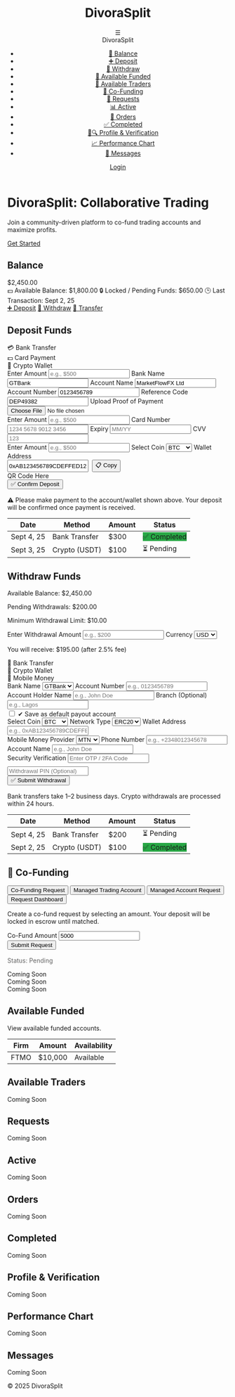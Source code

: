 <!DOCTYPE html>
<html lang="en">
<head>
    <meta charset="UTF-8">
    <meta name="viewport" content="width=device-width, initial-scale=1.0">
    <title>DivoraSplit - Wallet Dashboard</title>
    <link rel="stylesheet" href="https://cdnjs.cloudflare.com/ajax/libs/font-awesome/6.4.2/css/all.min.css">
    <style>
        :root {
            --primary: #0a1f44;
            --secondary: #d4af37;
            --light-bg: #f9f9f9;
            --white: #fff;
            --text: #333;
            --shadow: rgba(0,0,0,0.1);
            --green: #28a745;
            --red: #dc3545;
        }

body {
            font-family: 'Segoe UI', sans-serif;
            background: var(--light-bg);
            color: var(--text);
            margin: 0;
            padding: 0;
            line-height: 1.6;
            overflow-x: hidden;
        }

  header {
            background: #4a2626;
            color: var(--white);
            padding: 1rem;
            display: flex;
            justify-content: space-between;
            align-items: center;
            box-shadow: 0 2px 5px var(--shadow);
            position: sticky;
            top: 0;
            z-index: 100;
        }

 .header-title h1 {
            margin: 0;
            font-size: 1.5rem;
        }

 nav {
            display: flex;
            align-items: center;
            gap: 1rem;
        }

 .hamburger {
            font-size: 1.5rem;
            cursor: pointer;
            position: relative;
        }

 .hamburger-menu {
            display: none;
            position: absolute;
            top: 100%;
            right: 0;
            width: 250px;
            background: var(--white);
            padding: 1rem;
            border-right: 1px solid #eee;
            box-shadow: 2px 2px 5px var(--shadow);
            z-index: 60;
        }

   .hamburger.active .hamburger-menu {
            display: block;
        }

   .hamburger .brand {
            font-size: 1.2rem;
            font-weight: bold;
            margin-bottom: 1rem;
            text-align: center;
        }

  .hamburger-menu ul {
            list-style: none;
            padding: 0;
        }

  .hamburger-menu ul li a {
            display: flex;
            align-items: center;
            padding: 0.5rem;
            color: var(--text);
            text-decoration: none;
        }

  .hamburger-menu ul li a:hover {
            background: var(--light-bg);
            border-radius: 5px;
        }

  .btn {
            padding: 0.5rem 1rem;
            border: none;
            border-radius: 20px;
            cursor: pointer;
            text-decoration: none;
            display: inline-flex;
            align-items: center;
            gap: 0.5rem;
        }

  .btn-primary { background: var(--secondary); color: var(--primary); }
        .btn-success { background: var(--green); color: var(--white); }
        .btn-danger { background: var(--red); color: var(--white); }
        .btn:hover { opacity: 0.9; }

  .dashboard {
            display: flex;
            min-height: calc(100vh - 60px);
        }

  .main-content {
            padding: 2rem;
            width: 100%;
        }

 section {
            background: var(--white);
            padding: 1.5rem;
            border-radius: 10px;
            box-shadow: 0 2px 5px var(--shadow);
            margin-bottom: 2rem;
            display: none;
        }

 section.active {
            display: block;
        }

  .wallet-tabs {
            display: flex;
            gap: 1rem;
            margin-bottom: 1.5rem;
            overflow-x: auto;
        }

 .tab-button {
            padding: 0.75rem 1.5rem;
            border: none;
            border-radius: 5px;
            cursor: pointer;
            background: var(--light-bg);
            font-weight: bold;
            white-space: nowrap;
        }

  .tab-button.active {
            background: var(--secondary);
            color: var(--white);
        }

 .form-group {
            margin-bottom: 1rem;
        }

   .form-group label {
            display: block;
            margin-bottom: 0.25rem;
        }

 .form-group input, .form-group select {
            width: 100%;
            padding: 0.5rem;
            border: 1px solid #ccc;
            border-radius: 5px;
        }

  .confirm-btn {
          background: var(--green);
            color: var(--white);
            padding: 0.75rem 1.5rem;
            font-size: 1rem;
            border: none;
            border-radius: 20px;
            cursor: pointer;
            width: 100%;
        }

   .confirm-btn:hover {
            opacity: 0.9;
        }

 .transactions-table th, .transactions-table td {
            padding: 0.5rem;
            text-align: left;
            border-bottom: 1px solid #ccc;
        }

  .transactions-table th {
            background: var(--primary);
            color: var(--white);
        }

  .status {
            padding: 0.25rem 0.5rem;
            border-radius: 5px;
            color: var(--white);
            font-size: 0.875rem;
        }

  .status-pending { background: #ffc107; }
        .status-completed { background: var(--green); }

  .placeholder {
            text-align: center;
            color: #666;
            font-style: italic;
        }

  .hidden {
            display: none;
        }

  .deposit-method-tabs, .withdrawal-method-tabs {
            display: flex;
            gap: 1rem;
            margin-bottom: 1rem;
        }

   .deposit-method-tab, .withdrawal-method-tab {
            padding: 0.5rem 1rem;
            border: 1px solid #ccc;
            border-radius: 5px;
            cursor: pointer;
            background: var(--light-bg);
        }

 .deposit-method-tab.active, .withdrawal-method-tab.active {
            background: var(--secondary);
            color: var(--white);
            border-color: var(--secondary);
        }

 .qr-code {
            width: 100px;
            height: 100px;
            background: #f0f0f0;
            margin: 1rem 0;
            display: flex;
            align-items: center;
            justify-content: center;
        }

 .copy-btn {
            padding: 0.25rem 0.5rem;
            background: var(--primary);
            color: var(--white);
            border: none;
            border-radius: 5px;
            cursor: pointer;
        }

 .copy-btn:hover {
            opacity: 0.9;
        }

 .save-default {
            margin-top: 0.5rem;
        }
    </style>
</head>
<body>
    <header>
        <div class="header-title">
            <h1>DivoraSplit</h1>
        </div>
        <nav>
            <div class="hamburger" onclick="toggleMenu()">
                ☰
                <div class="hamburger-menu">
                    <div class="brand">DivoraSplit</div>
                    <ul>
                        <li><a href="#" onclick="showTab('balance')">🏦 Balance</a></li>
                        <li><a href="#" onclick="showTab('deposit')">➕ Deposit</a></li>
                        <li><a href="#" onclick="showTab('withdraw')">💸 Withdraw</a></li>
                        <li><a href="#" onclick="showTab('available-funded')">💼 Available Funded</a></li>
                        <li><a href="#" onclick="showTab('available-traders')">👥 Available Traders</a></li>
                        <li><a href="#" onclick="showTab('co-funding')">🤝 Co-Funding</a></li>
                        <li><a href="#" onclick="showTab('requests')">📩 Requests</a></li>
                        <li><a href="#" onclick="showTab('active')">📊 Active</a></li>
                        <li><a href="#" onclick="showTab('orders')">📑 Orders</a></li>
                        <li><a href="#" onclick="showTab('completed')">✅ Completed</a></li>
                        <li><a href="#" onclick="showTab('profile-verification')">👤🔍 Profile & Verification</a></li>
                        <li><a href="#" onclick="showTab('performance-chart')">📈 Performance Chart</a></li>
                        <li><a href="#" onclick="showTab('messages')">💬 Messages</a></li>
                    </ul>
                </div>
            </div>
            <a href="#" id="auth-btn" class="btn btn-primary">Login</a>
        </nav>
    </header>

 <div id="home-content">
        <div class="hero">
            <h1>DivoraSplit: Collaborative Trading</h1>
            <p>Join a community-driven platform to co-fund trading accounts and maximize profits.</p>
            <a href="#" class="btn btn-primary" onclick="login()">Get Started</a>
        </div>
    </div>

  <div id="dashboard-content" class="hidden">
        <div class="dashboard">
            <main class="main-content">
                <!-- Balance Section -->
                <section id="balance" class="active">
                    <h2>Balance</h2>
                    <div class="wallet-overview">
                        <div class="main-balance">$2,450.00</div>
                        <div class="sub-row">
                            <span><span role="img" aria-label="money">💵</span> Available Balance: $1,800.00</span>
                            <span><span role="img" aria-label="lock">🔒</span> Locked / Pending Funds: $650.00</span>
                            <span><span role="img" aria-label="clock">🕒</span> Last Transaction: Sept 2, 25</span>
                        </div>
                    </div>
                    <div class="quick-actions">
                        <a href="#" class="btn" onclick="showTab('deposit')">➕ Deposit</a>
                        <a href="#" class="btn" onclick="showTab('withdraw')">💸 Withdraw</a>
                        <a href="#" class="btn" onclick="showTab('transfer')">🔄 Transfer</a>
                    </div>
                </section>
  <!-- Deposit Section -->
                <section id="deposit">
                    <h2>Deposit Funds</h2>
                    <div class="deposit-method-tabs">
                        <div class="deposit-method-tab active" id="bank-tab" onclick="showDepositMethod('bank')">💳 Bank Transfer</div>
                        <div class="deposit-method-tab" id="card-tab" onclick="showDepositMethod('card')">💵 Card Payment</div>
                        <div class="deposit-method-tab" id="crypto-tab" onclick="showDepositMethod('crypto')">🔗 Crypto Wallet</div>
                    </div>
                    <div id="deposit-details" class="form-group">
                        <div id="bank-details" class="deposit-method-content active">
                            <label>Enter Amount</label>
                            <input type="number" placeholder="e.g., $500" min="0">
                            <label>Bank Name</label>
                            <input type="text" value="GTBank" readonly>
                            <label>Account Name</label>
                            <input type="text" value="MarketFlowFX Ltd" readonly>
                            <label>Account Number</label>
                            <input type="text" value="0123456789" readonly>
                            <label>Reference Code</label>
                            <input type="text" value="DEP49382" readonly>
                            <label>Upload Proof of Payment</label>
                            <input type="file" accept="image/*">
                        </div>
                        <div id="card-details" class="deposit-method-content hidden">
                            <label>Enter Amount</label>
                            <input type="number" placeholder="e.g., $500" min="0">
                            <label>Card Number</label>
                            <input type="text" placeholder="1234 5678 9012 3456">
                            <label>Expiry</label>
                            <input type="text" placeholder="MM/YY">
                            <label>CVV</label>
                            <input type="text" placeholder="123">
                        </div>
                        <div id="crypto-details" class="deposit-method-content hidden">
                            <label>Enter Amount</label>
                            <input type="number" placeholder="e.g., $500" min="0">
                            <label>Select Coin</label>
                            <select>
                                <option value="BTC">BTC</option>
                                <option value="USDT">USDT</option>
                                <option value="ETH">ETH</option>
                            </select>
                            <label>Wallet Address</label>
                            <div style="display: flex; gap: 0.5rem;">
                                <input type="text" value="0xAB123456789CDEFFED1234..." readonly>
                                <button class="copy-btn" onclick="copyToClipboard('0xAB123456789CDEFFED1234...')">📋 Copy</button>
                            </div>
                            <div class="qr-code">QR Code Here</div>
                        </div>
                    </div>
                    <button class="confirm-btn" onclick="confirmDeposit()">✅ Confirm Deposit</button>
                    <p class="placeholder" style="margin-top: 1rem;">⚠️ Please make payment to the account/wallet shown above. Your deposit will be confirmed once payment is received.</p>
                    <table class="transactions-table" style="margin-top: 1rem; width: 100%;">
                        <thead><tr><th>Date</th><th>Method</th><th>Amount</th><th>Status</th></tr></thead>
                        <tbody>
                            <tr><td>Sept 4, 25</td><td>Bank Transfer</td><td>$300</td><td><span class="status status-completed">✅ Completed</span></td></tr>
                            <tr><td>Sept 3, 25</td><td>Crypto (USDT)</td><td>$100</td><td><span class="status status-pending">⏳ Pending</span></td></tr>
                        </tbody>
                    </table>
                </section>
 <!-- Withdraw Section -->
                <section id="withdraw">
                    <h2>Withdraw Funds</h2>
                    <div class="wallet-overview">
                        <p>Available Balance: $2,450.00</p>
                        <p>Pending Withdrawals: $200.00</p>
                        <p>Minimum Withdrawal Limit: $10.00</p>
                    </div>
                    <div class="form-group">
                        <label>Enter Withdrawal Amount</label>
                        <input type="number" id="withdrawal-amount" placeholder="e.g., $200" min="10" oninput="updateNetAmount()">
                        <label>Currency</label>
                        <select id="withdrawal-currency" onchange="updateNetAmount()">
                            <option value="USD">USD</option>
                            <option value="NGN">NGN</option>
                        </select>
                        <p>You will receive: <span id="net-amount">$195.00</span> (after 2.5% fee)</p>
                    </div>
                    <div class="withdrawal-method-tabs">
                        <div class="withdrawal-method-tab active" id="bank-withdrawal-tab" onclick="showWithdrawalMethod('bank')">🏦 Bank Transfer</div>
                        <div class="withdrawal-method-tab" id="crypto-withdrawal-tab" onclick="showWithdrawalMethod('crypto')">🔗 Crypto Wallet</div>
                        <div class="withdrawal-method-tab" id="mobile-withdrawal-tab" onclick="showWithdrawalMethod('mobile')">📲 Mobile Money</div>
                    </div>
                    <div id="withdrawal-details" class="form-group">
                        <div id="bank-withdrawal-details" class="withdrawal-method-content active">
                            <label>Bank Name</label>
                            <select>
                                <option value="GTBank">GTBank</option>
                                <option value="Zenith">Zenith</option>
                            </select>
                            <label>Account Number</label>
                            <input type="text" placeholder="e.g., 0123456789">
                            <label>Account Holder Name</label>
                            <input type="text" placeholder="e.g., John Doe">
                            <label>Branch (Optional)</label>
                            <input type="text" placeholder="e.g., Lagos">
                            <div class="save-default">
                                <input type="checkbox" id="save-default-bank">
                                <label for="save-default-bank">✔ Save as default payout account</label>
                            </div>
                        </div>
                        <div id="crypto-withdrawal-details" class="withdrawal-method-content hidden">
                            <label>Select Coin</label>
                            <select>
                                <option value="BTC">BTC</option>
                                <option value="USDT">USDT</option>
                                <option value="ETH">ETH</option>
                            </select>
                            <label>Network Type</label>
                            <select>
                                <option value="ERC20">ERC20</option>
                                <option value="TRC20">TRC20</option>
                            </select>
                            <label>Wallet Address</label>
                            <input type="text" placeholder="e.g., 0xAB123456789CDEFFED1234...">
                        </div>
                        <div id="mobile-withdrawal-details" class="withdrawal-method-content hidden">
                            <label>Mobile Money Provider</label>
                            <select>
                                <option value="MTN">MTN</option>
                                <option value="Airtel">Airtel</option>
                            </select>
                            <label>Phone Number</label>
                            <input type="tel" placeholder="e.g., +2348012345678">
                            <label>Account Name</label>
                            <input type="text" placeholder="e.g., John Doe">
                        </div>
                    </div>
                    <div class="form-group">
                        <label>Security Verification</label>
                        <input type="text" placeholder="Enter OTP / 2FA Code">
                        <input type="password" placeholder="Withdrawal PIN (Optional)" style="margin-top: 0.5rem;">
                    </div>
                    <button class="confirm-btn" onclick="submitWithdrawal()">✅ Submit Withdrawal</button>
                    <p class="placeholder" style="margin-top: 1rem;">Bank transfers take 1–2 business days. Crypto withdrawals are processed within 24 hours.</p>
                    <table class="transactions-table" style="margin-top: 1rem; width: 100%;">
                        <thead><tr><th>Date</th><th>Method</th><th>Amount</th><th>Status</th></tr></thead>
                        <tbody>
                            <tr><td>Sept 4, 25</td><td>Bank Transfer</td><td>$200</td><td><span class="status status-pending">⏳ Pending</span></td></tr>
                            <tr><td>Sept 2, 25</td><td>Crypto (USDT)</td><td>$100</td><td><span class="status status-completed">✅ Completed</span></td></tr>
                        </tbody>
                    </table>
                </section>
 <!-- Co-Funding Section -->
                <section id="co-funding">
                    <h2>🤝 Co-Funding</h2>
                    <div class="wallet-tabs">
                        <button class="tab-button" onclick="showTab('co-fund-request')">Co-Funding Request</button>
                        <button class="tab-button" onclick="showTab('managed-trading')">Managed Trading Account</button>
                        <button class="tab-button" onclick="showTab('managed-account')">Managed Account Request</button>
                        <button class="tab-button" onclick="showTab('requests-dashboard')">Request Dashboard</button>
                    </div>
                    <div id="co-fund-request" class="tab-content">
                        <p>Create a co-fund request by selecting an amount. Your deposit will be locked in escrow until matched.</p>
                        <form>
                            <div class="form-group">
                                <label for="co-fund-amount">Co-Fund Amount</label>
                                <input type="number" id="co-fund-amount" placeholder="e.g., $5k" value="5000">
                            </div>
                            <button type="button" class="confirm-btn" onclick="submitCoFundRequest()">Submit Request</button>
                            <div class="status-tracker" style="margin-top: 1rem; color: #666;">Status: <span class="status status-pending">Pending</span></div>
                        </form>
                    </div>
                    <div id="managed-trading" class="tab-content">
                        <div class="placeholder">Coming Soon</div>
                    </div>
                    <div id="managed-account" class="tab-content">
                        <div class="placeholder">Coming Soon</div>
                    </div>
                    <div id="requests-dashboard" class="tab-content">
                        <div class="placeholder">Coming Soon</div>
                    </div>
                </section>
  <!-- Other Sections -->
                <section id="available-funded">
                    <h2>Available Funded</h2>
                    <p>View available funded accounts.</p>
                    <table class="transactions-table">
                        <thead><tr><th>Firm</th><th>Amount</th><th>Availability</th></tr></thead>
                        <tbody><tr><td>FTMO</td><td>$10,000</td><td>Available</td></tr></tbody>
                    </table>
                </section>
                <section id="available-traders">
                    <h2>Available Traders</h2>
                    <div class="placeholder">Coming Soon</div>
                </section>
                <section id="requests">
                    <h2>Requests</h2>
                    <div class="placeholder">Coming Soon</div>
                </section>
                <section id="active">
                    <h2>Active</h2>
                    <div class="placeholder">Coming Soon</div>
                </section>
                <section id="orders">
                    <h2>Orders</h2>
                    <div class="placeholder">Coming Soon</div>
                </section>
                <section id="completed">
                    <h2>Completed</h2>
                    <div class="placeholder">Coming Soon</div>
                </section>
                <section id="profile-verification">
                    <h2>Profile & Verification</h2>
                    <div class="placeholder">Coming Soon</div>
                </section>
                <section id="performance-chart">
                    <h2>Performance Chart</h2>
                    <div class="placeholder">Coming Soon</div>
                </section>
                <section id="messages">
                    <h2>Messages</h2>
                    <div class="placeholder">Coming Soon</div>
                </section>
            </main>
        </div>
    </div>

  <footer>
        <p>&copy; 2025 DivoraSplit</p>
    </footer>

  <script>
        let isLoggedIn = false;

        function updateUI() {
            const homeContent = document.getElementById('home-content');
            const dashboardContent = document.getElementById('dashboard-content');
            const authBtn = document.getElementById('auth-btn');

            if (isLoggedIn) {
                homeContent.classList.add('hidden');
                dashboardContent.classList.remove('hidden');
                authBtn.textContent = 'Logout';
                authBtn.onclick = logout;
                showTab('balance'); // Default to Balance on login
            } else {
                homeContent.classList.remove('hidden');
                dashboardContent.classList.add('hidden');
                authBtn.textContent = 'Login';
                authBtn.onclick = login;
            }
        }

        function toggleMenu() {
            const hamburger = document.querySelector('.hamburger');
            hamburger.classList.toggle('active');
        }

        function login() {
            isLoggedIn = true;
            updateUI();
        }

        function logout() {
            isLoggedIn = false;
            updateUI();
            document.querySelectorAll('section').forEach(section => section.classList.remove('active'));
            document.querySelectorAll('.tab-button').forEach(btn => btn.classList.remove('active'));
            document.querySelectorAll('.tab-content').forEach(content => content.classList.remove('active'));
            document.querySelectorAll('.deposit-method-tab').forEach(tab => tab.classList.remove('active'));
            document.querySelectorAll('.deposit-method-content').forEach(content => content.classList.add('hidden'));
            document.querySelectorAll('.withdrawal-method-tab').forEach(tab => tab.classList.remove('active'));
            document.querySelectorAll('.withdrawal-method-content').forEach(content => content.classList.add('hidden'));
        }

        function showTab(tab) {
            const dashboardContent = document.getElementById('dashboard-content');
            if (dashboardContent) dashboardContent.classList.remove('hidden');

            document.querySelectorAll('section').forEach(section => {
                section.classList.remove('active');
            });
            document.querySelectorAll('.tab-button').forEach(btn => btn.classList.remove('active'));

            const activeElement = document.getElementById(tab);
            if (activeElement) {
                activeElement.classList.add('active');
                const tabButtons = document.querySelectorAll('.hamburger-menu ul li a');
                tabButtons.forEach(btn => {
                    const btnTab = btn.getAttribute('onclick').match(/showTab\('(\w+)'\)/)[1];
                    if (btnTab === tab) btn.parentElement.classList.add('active');
                });
            } else {
                showTab('balance');
            }
        }

        function showDepositMethod(method) {
            document.querySelectorAll('.deposit-method-tab').forEach(tab => tab.classList.remove('active'));
            document.querySelectorAll('.deposit-method-content').forEach(content => content.classList.add('hidden'));

            document.querySelector(`#${method}-details`).classList.remove('hidden');
            document.querySelector(`#${method}-tab`).classList.add('active');
        }

        function showWithdrawalMethod(method) {
            document.querySelectorAll('.withdrawal-method-tab').forEach(tab => tab.classList.remove('active'));
            document.querySelectorAll('.withdrawal-method-content').forEach(content => content.classList.add('hidden'));

            document.querySelector(`#${method}-withdrawal-details`).classList.remove('hidden');
            document.querySelector(`#${method}-withdrawal-tab`).classList.add('active');
        }

        function copyToClipboard(text) {
            navigator.clipboard.writeText(text).then(() => alert('Copied to clipboard!'));
        }

        function updateNetAmount() {
            const amount = parseFloat(document.getElementById('withdrawal-amount').value) || 0;
            const feeRate = 0.025; // 2.5% fee
            const fee = amount * feeRate;
            const netAmount = amount - fee;
            document.getElementById('net-amount').textContent = `${netAmount.toFixed(2)}`;
        }

        function confirmDeposit() {
            alert('Deposit confirmed! Processing will begin once payment is verified.');
        }

        function submitWithdrawal() {
            const otp = document.querySelector('input[placeholder="Enter OTP / 2FA Code"]').value;
            const pin = document.querySelector('input[placeholder="Withdrawal PIN (Optional)"]').value;
            if (otp && (pin || true)) {
                alert('Withdrawal submitted! Processing will begin shortly.');
            } else {
                alert('Please enter OTP and optionally a PIN for security.');
            }
        }

        function submitCoFundRequest() {
            if (confirm('Submit Co-Funding Request?')) {
                alert('Request submitted successfully! Status: Pending');
            }
        }

        window.onload = () => {
            updateUI();
        };
    </script>
</body>
</html>
